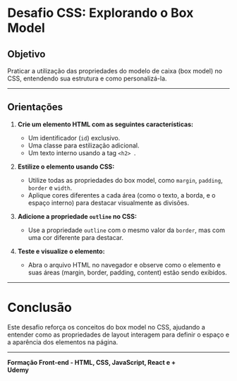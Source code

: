# Desafio CSS: Explorando o Box Model  

## Objetivo  

Praticar a utilização das propriedades do modelo de caixa (box model) no CSS, entendendo sua estrutura e como personalizá-la. 

---------

## Orientações  

1. **Crie um elemento HTML com as seguintes características:**  
   - Um identificador (`id`) exclusivo.  
   - Uma classe para estilização adicional.  
   - Um texto interno usando a tag `<h2> `.  

2. **Estilize o elemento usando CSS:**
    - Utilize todas as propriedades do box model, como `margin`, `padding`, `border` e `width`.
    - Aplique cores diferentes a cada área (como o texto, a borda, e o espaço interno) para destacar visualmente as divisões.

3. **Adicione a propriedade `outline` no CSS:**
    - Use a propriedade `outline` com o mesmo valor da `border`, mas com uma cor diferente para destacar.

4. **Teste e visualize o elemento:**
    - Abra o arquivo HTML no navegador e observe como o elemento e suas áreas (margin, border, padding, content) estão sendo exibidos.

----------

# Conclusão

Este desafio reforça os conceitos do box model no CSS, ajudando a entender como as propriedades de layout interagem para definir o espaço e a aparência dos elementos na página.

-------------
**Formação Front-end - HTML, CSS, JavaScript, React e +**<br>
**Udemy**

